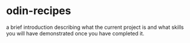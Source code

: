 # odin-recipes
a brief introduction describing what the current project is and what skills you will have demonstrated once you have completed it.
